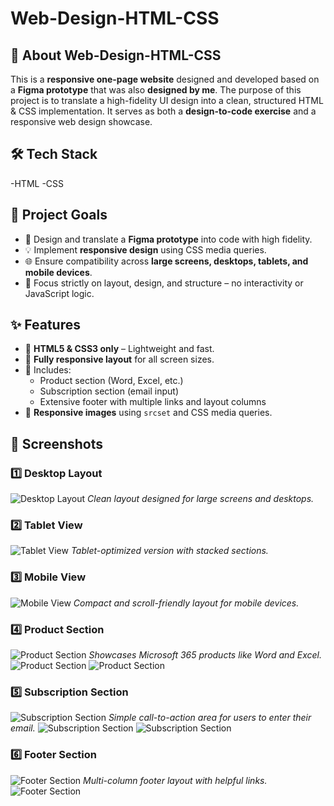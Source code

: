 # Web-Design-HTML-CSS

## 🚀 About Web-Design-HTML-CSS

This is a **responsive one-page website** designed and developed based on a **Figma prototype** that was also **designed by me**. The purpose of this project is to translate a high-fidelity UI design into a clean, structured HTML & CSS implementation. It serves as both a **design-to-code exercise** and a responsive web design showcase.

## 🛠 Tech Stack
-HTML
-CSS
  
## 🎯 Project Goals

- 🎨 Design and translate a **Figma prototype** into code with high fidelity.
- 💡 Implement **responsive design** using CSS media queries.
- 🌐 Ensure compatibility across **large screens, desktops, tablets, and mobile devices**.
- 🧱 Focus strictly on layout, design, and structure – no interactivity or JavaScript logic.

## ✨ Features

- 🔹 **HTML5 & CSS3 only** – Lightweight and fast.
- 🔹 **Fully responsive layout** for all screen sizes.
- 🔹 Includes:
  - Product section (Word, Excel, etc.)
  - Subscription section (email input)
  - Extensive footer with multiple links and layout columns
- 🔹 **Responsive images** using `srcset` and CSS media queries.

## 📸 Screenshots

### 1️⃣ Desktop Layout
![Desktop Layout](images/Screenshots/Microsoft-Desktop.png)
*Clean layout designed for large screens and desktops.*

### 2️⃣ Tablet View
![Tablet View](images/Screenshots/Microsoft-Tablets.png)
*Tablet-optimized version with stacked sections.*

### 3️⃣ Mobile View
![Mobile View](images/Screenshots/Microsoft-Mobile.png)
*Compact and scroll-friendly layout for mobile devices.*

### 4️⃣ Product Section
![Product Section](images/Screenshots/Prudcts-Desktop.png)
*Showcases Microsoft 365 products like Word and Excel.*
![Product Section](images/Screenshots/Prudcts-Tablets.png)
![Product Section](images/Screenshots/Prudcts-Mobile.png)

### 5️⃣ Subscription Section
![Subscription Section](images/Screenshots/Exclusive-Desktop.png)
*Simple call-to-action area for users to enter their email.*
![Subscription Section](images/Screenshots/Exclusive-Tablets.png)
![Subscription Section](images/Screenshots/Exclusive-Mobile.png)

### 6️⃣ Footer Section
![Footer Section](images/Screenshots/Footer-Desktop.png)
*Multi-column footer layout with helpful links.*
![Footer Section](images/Screenshots/Footer-Mobile.png)
